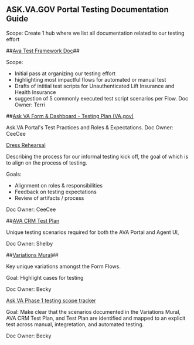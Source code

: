 ## ASK.VA.GOV Portal Testing Documentation Guide
Scope: Create 1 hub where we list all documentation related to our testing effort


##[Ava Test Framework Doc](https://docs.google.com/spreadsheets/d/1W89vFL1L8t7E471NlLeiEmoxDzoAZ1daXepxhFB1Zc4/edit?gid=62297269#gid=62297269)##

Scope: 
- Initial pass at organizing our testing effort
- highlighting most impactful flows for automated or manual test
- Drafts of intitial test scripts for Unauthenticated Lift Insurance and Health Insurance
- suggestion of 5 commonly executed test script scenarios per Flow. 
Doc Owner: Terri

##[Ask VA Form & Dashboard - Testing Plan (VA.gov)](https://github.com/department-of-veterans-affairs/va.gov-team/blob/master/products/ask-va/engineering/test-plans/ask-va%20form-dash-testing-plan.md) 

Ask.VA Portal's Test Practices and Roles & Expectations. 
Doc Owner: CeeCee

[Dress Rehearsal](https://github.com/department-of-veterans-affairs/va.gov-team/blob/master/products/ask-va/engineering/test-plans/Test%20Dress%20Rehearsal.md)

Describing the process for our informal testing kick off, the goal of which is to align on the process of testing. 

Goals: 
- Alignment on roles & responsibilities
- Feedback on testing expectations 
- Review of artifacts / process

Doc Owner: CeeCee

##[AVA CRM Test Plan](https://dvagov-my.sharepoint.com/:w:/g/personal/shelby_carl_va_gov/EXQdtcz1ksFKpTiRiE8kkhABeXKpSehAXpPnVn81bSgC4g?e=tKhkpN)

Unique testing scenarios required for both the AVA Portal and Agent UI, 

Doc Owner: Shelby 

##[Variations Mural](https://github.com/department-of-veterans-affairs/va.gov-team/blob/master/products/ask-va/testing/ask-va-variation-points.md)##

Key unique variations amongst the Form Flows. 

Goal: Highlight cases for testing  

Doc Owner: Becky 

[Ask VA Phase 1 testing scope tracker](https://dvagov.sharepoint.com/:x:/r/sites/AskVA/_layouts/15/doc2.aspx?sourcedoc=%7B3CD2D6B6-0BB1-43BB-BD63-5FDF8E8DE249%7D&file=Ask%20VA%20Phase%201%20testing%20scope%20tracker.xlsx&action=default&mobileredirect=true) 

Goal: Make clear that the scenarios documented in the Variations Mural, AVA CRM Test Plan, and Test Plan are identified and mapped to an explicit test across manual, integretation, and automated testing.  

Doc Owner: Becky 

